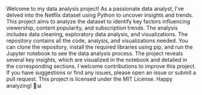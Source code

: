 Welcome to my data analysis project! As a passionate data analyst, I've delved into the Netflix dataset using Python to uncover insights and trends. This project aims to analyze the dataset to identify key factors influencing viewership, content popularity, and subscription trends. The analysis includes data cleaning, exploratory data analysis, and visualizations. The repository contains all the code, analysis, and visualizations needed. You can clone the repository, install the required libraries using pip, and run the Jupyter notebook to see the data analysis process. The project reveals several key insights, which are visualized in the notebook and detailed in the corresponding sections. I welcome contributions to improve this project. If you have suggestions or find any issues, please open an issue or submit a pull request. This project is licensed under the MIT License. Happy analyzing! 🎉📊
